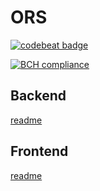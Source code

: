 # ORS

[![codebeat badge](https://codebeat.co/badges/57f9808f-7a44-45a0-b873-243ae44a29a9)](https://codebeat.co/projects/github-com-mubaidr-ors-node-master)

[![BCH compliance](https://bettercodehub.com/edge/badge/mubaidr/ors-node?branch=master)](https://bettercodehub.com/)

## Backend

[readme](./backend/README.md)

## Frontend

[readme](./frontend/README.md)
